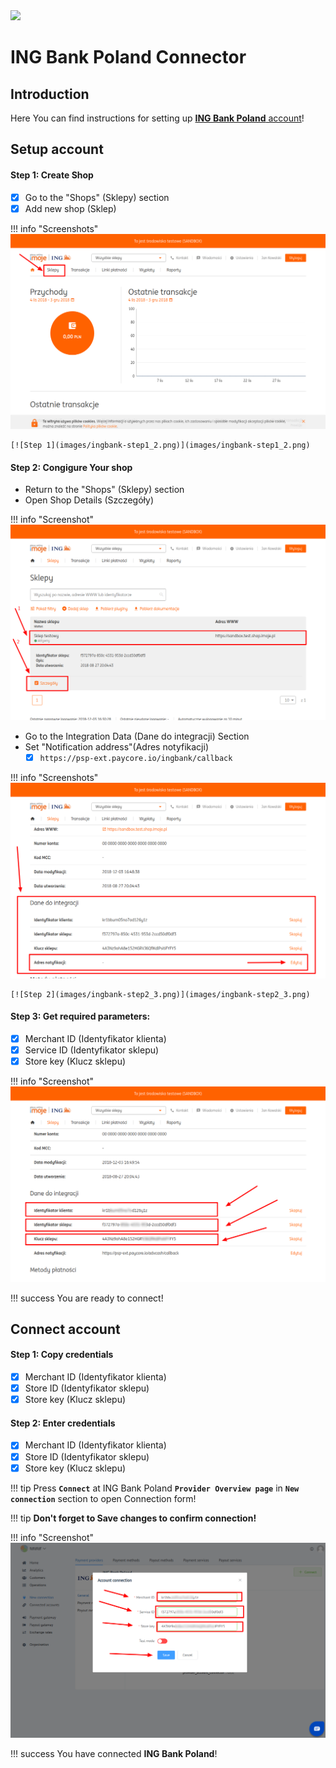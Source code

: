 <img src="https://static.openfintech.io/payment_providers/ingbankpl/logo.svg?w=400" width="400px">

# ING Bank Poland Connector

## Introduction

Here You can find  instructions for setting up <a href="https://login.ingbank.pl/mojeing/app/#login" target="_blank" rel="noopener">**ING Bank Poland** account</a>!

## Setup account

#### Step 1: Create Shop
- [x] Go to the "Shops" (Sklepy) section
- [x] Add new shop (Sklep)

!!! info "Screenshots"
    [![Step 1](images/ingbank-step1_1.png)](images/ingbank-step1_1.png)

    [![Step 1](images/ingbank-step1_2.png)](images/ingbank-step1_2.png)

#### Step 2: Congigure Your shop

- Return to the "Shops" (Sklepy) section
- Open Shop Details (Szczegóły)

!!! info "Screenshot"
    [![Step 2](images/ingbank-step2_1.png)](images/ingbank-step2_1.png)

- Go to the Integration Data (Dane do integracji) Section
- Set "Notification address"(Adres notyfikacji)
    - [x] ```https://psp-ext.paycore.io/ingbank/callback```

!!! info "Screenshots"
    [![Step 2](images/ingbank-step2_2.png)](images/ingbank-step2_2.png)

    [![Step 2](images/ingbank-step2_3.png)](images/ingbank-step2_3.png)

#### Step 3: Get required parameters:
- [x] Merchant ID (Identyfikator klienta)
- [x] Service ID (Identyfikator sklepu)
- [x] Store key (Klucz sklepu) 

!!! info "Screenshot"
    [![Step 2](images/ingbank-step3.png)](images/ingbank-step3.png)

!!! success
    You are ready to connect!
    
## Connect account

#### Step 1: Copy credentials

- [x] Merchant ID (Identyfikator klienta)
- [x] Store ID (Identyfikator sklepu)
- [x] Store key (Klucz sklepu)

#### Step 2: Enter credentials

- [x] Merchant ID (Identyfikator klienta)
- [x] Store ID (Identyfikator sklepu)
- [x] Store key (Klucz sklepu)

!!! tip
    Press **```Connect```** at ING Bank Poland **```Provider Overview page```** in **```New connection```** section to open Connection form!

!!! tip
    **Don't forget to Save changes to confirm connection!**

!!! info "Screenshot"
    [![Connect](images/ingbank-step_connect.png)](images/ingbank-step_connect.png)


!!! success
    You have connected **ING Bank Poland**!